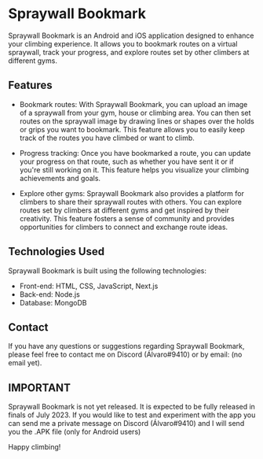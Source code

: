 <h1 style="font-weight: bold" >Spraywall Bookmark</h1>

<p>Spraywall Bookmark is an Android and iOS application designed to enhance your climbing experience. It allows you to bookmark routes on a virtual spraywall, track your progress, and explore routes set by other climbers at different gyms.</p>

## Features
- Bookmark routes: With Spraywall Bookmark, you can upload an image of a spraywall from your gym, house or climbing area. You can then set routes on the spraywall image by drawing lines or shapes over the holds or grips you want to bookmark. This feature allows you to easily keep track of the routes you have climbed or want to climb.

- Progress tracking: Once you have bookmarked a route, you can update your progress on that route, such as whether you have sent it or if you're still working on it. This feature helps you visualize your climbing achievements and goals.

- Explore other gyms: Spraywall Bookmark also provides a platform for climbers to share their spraywall routes with others. You can explore routes set by climbers at different gyms and get inspired by their creativity. This feature fosters a sense of community and provides opportunities for climbers to connect and exchange route ideas.

## Technologies Used
Spraywall Bookmark is built using the following technologies:

- Front-end: HTML, CSS, JavaScript, Next.js
- Back-end: Node.js
- Database: MongoDB

## Contact
If you have any questions or suggestions regarding Spraywall Bookmark, please feel free to contact me on Discord (Álvaro#9410) or by email: (no email yet).

## IMPORTANT
Spraywall Bookmark is not yet released. It is expected to be fully released in finals of July 2023.
If you would like to test and experiment with the app you can send me a private message on Discord (Álvaro#9410) and I will send you the .APK file (only for Android users)

Happy climbing!
